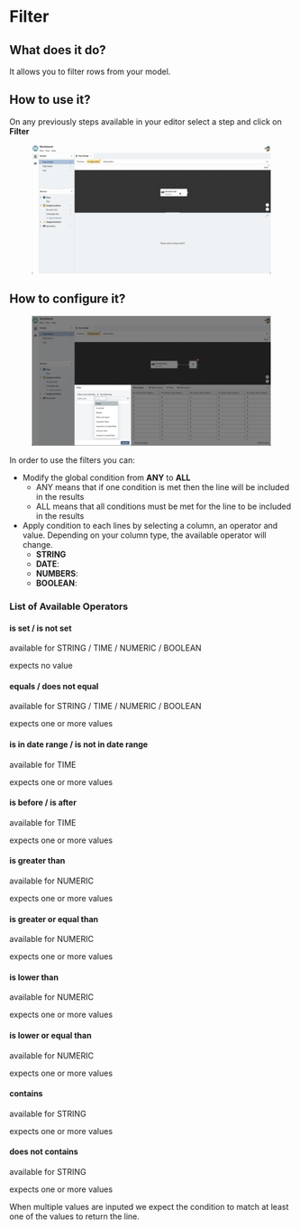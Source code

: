 # Filter

## What does it do?

It allows you to filter rows from your model.

## How to use it?

On any previously steps available in your editor select a step and click on **Filter**

<figure><img src="../../../../../.gitbook/assets/Screen Cast 2022-09-08 at 3.23.47 PM.gif" alt=""><figcaption></figcaption></figure>

## How to configure it?

<figure><img src="../../../../../.gitbook/assets/image (14).png" alt=""><figcaption></figcaption></figure>

In order to use the filters you can:

* Modify the global condition from **ANY** to **ALL**
  * ANY means that if one condition is met then the line will be included in the results
  * ALL means that all conditions must be met for the line to be included in the results
* Apply condition to each lines by selecting a column, an operator and value. Depending on your column type, the available operator will change.
  * **STRING**&#x20;
  * **DATE**:
  * **NUMBERS**:
  * **BOOLEAN**:

### List of Available Operators

#### is set / is not set &#x20;

available for STRING / TIME / NUMERIC / BOOLEAN

expects no value

#### equals / does not equal

available for STRING / TIME / NUMERIC / BOOLEAN

expects one or more values

#### is in date range / is not in date range

available for TIME

expects one or more values

#### is before / is after

available for TIME

expects one or more values

#### is greater than

available for NUMERIC

expects one or more values

#### is greater or equal than

available for NUMERIC

expects one or more values

#### is lower than

available for NUMERIC

expects one or more values

#### is lower or equal than

available for NUMERIC

expects one or more values

#### contains

available for STRING

expects one or more values

#### does not contains

available for STRING

expects one or more values



When multiple values are inputed we expect the condition to match at least one of the values to return the line.
